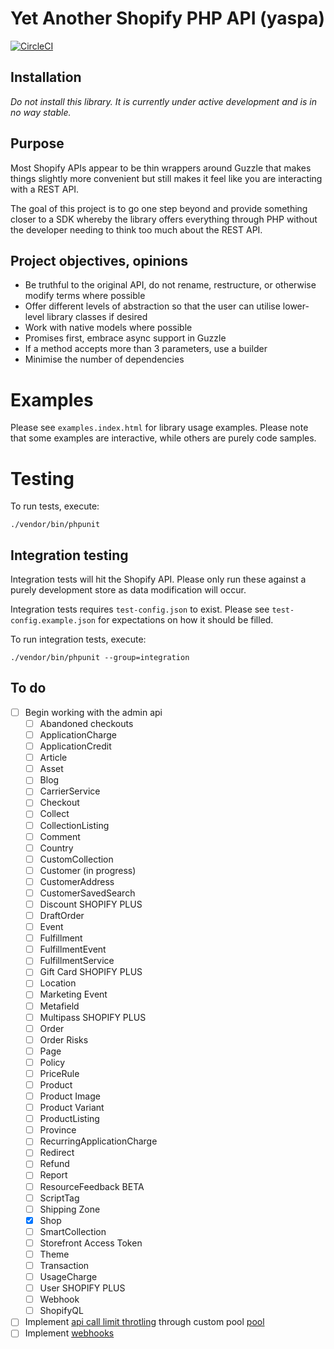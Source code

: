 # Yet Another Shopify PHP API (yaspa)

[![CircleCI](https://circleci.com/gh/paulchiu/yaspa/tree/master.svg?style=svg)](https://circleci.com/gh/paulchiu/yaspa/tree/master)

## Installation

*Do not install this library. It is currently under active development
and is in no way stable.*

## Purpose

Most Shopify APIs appear to be thin wrappers around Guzzle that makes things
slightly more convenient but still makes it feel like you are interacting with a
REST API.

The goal of this project is to go one step beyond and provide something closer
to a SDK whereby the library offers everything through PHP without the developer
needing to think too much about the REST API.

## Project objectives, opinions

- Be truthful to the original API, do not rename, restructure, or
  otherwise modify terms where possible
- Offer different levels of abstraction so that the user can utilise
  lower-level library classes if desired
- Work with native models where possible
- Promises first, embrace async support in Guzzle
- If a method accepts more than 3 parameters, use a builder
- Minimise the number of dependencies

# Examples

Please see `examples.index.html` for library usage examples. Please note
that some examples are interactive, while others are purely code samples.

# Testing

To run tests, execute:

```
./vendor/bin/phpunit
```

## Integration testing

Integration tests will hit the Shopify API. Please only run these
against a purely development store as data modification will occur.

Integration tests requires `test-config.json` to exist. Please see
`test-config.example.json` for expectations on how it should be filled.

To run integration tests, execute:

```
./vendor/bin/phpunit --group=integration
```

## To do

- [ ] Begin working with the admin api
    - [ ] Abandoned checkouts
    - [ ] ApplicationCharge
    - [ ] ApplicationCredit
    - [ ] Article
    - [ ] Asset
    - [ ] Blog
    - [ ] CarrierService
    - [ ] Checkout
    - [ ] Collect
    - [ ] CollectionListing
    - [ ] Comment
    - [ ] Country
    - [ ] CustomCollection
    - [ ] Customer (in progress)
    - [ ] CustomerAddress
    - [ ] CustomerSavedSearch
    - [ ] Discount SHOPIFY PLUS
    - [ ] DraftOrder
    - [ ] Event
    - [ ] Fulfillment
    - [ ] FulfillmentEvent
    - [ ] FulfillmentService
    - [ ] Gift Card SHOPIFY PLUS
    - [ ] Location
    - [ ] Marketing Event
    - [ ] Metafield
    - [ ] Multipass SHOPIFY PLUS
    - [ ] Order
    - [ ] Order Risks
    - [ ] Page
    - [ ] Policy
    - [ ] PriceRule
    - [ ] Product
    - [ ] Product Image
    - [ ] Product Variant
    - [ ] ProductListing
    - [ ] Province
    - [ ] RecurringApplicationCharge
    - [ ] Redirect
    - [ ] Refund
    - [ ] Report
    - [ ] ResourceFeedback BETA
    - [ ] ScriptTag
    - [ ] Shipping Zone
    - [x] Shop
    - [ ] SmartCollection
    - [ ] Storefront Access Token
    - [ ] Theme
    - [ ] Transaction
    - [ ] UsageCharge
    - [ ] User SHOPIFY PLUS
    - [ ] Webhook
    - [ ] ShopifyQL
- [ ] Implement [api call limit throtling][acl] through custom pool [pool][gpool]
- [ ] Implement [webhooks][whs]

[acl]: https://help.shopify.com/api/getting-started/api-call-limit
[gpool]: http://docs.guzzlephp.org/en/stable/quickstart.html#concurrent-requests
[whs]: https://help.shopify.com/api/getting-started/webhooks
